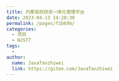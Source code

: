 ```yaml
---
title: 内蒙高校财资一体化管理平台
date: 2023-04-13 14:28:30
permalink: /pages/f1b69b/
categories:
  - 项目
  - NJSTT
tags:
  - 
author: 
  name: JavaTanzhiwei
  link: https://gitee.com/JavaTanzhiwei
---
```

